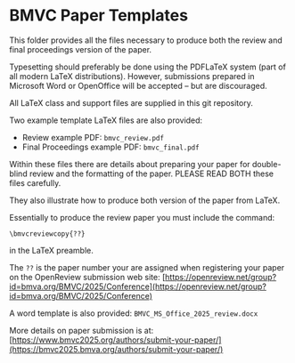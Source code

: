 # BMVC Paper Templates

This folder provides all the files necessary to produce both the review and final proceedings version of the paper.

Typesetting should preferably be done using the PDFLaTeX system (part of all modern LaTeX distributions).
However, submissions prepared in Microsoft Word or OpenOffice will be accepted – but are discouraged.

All LaTeX class and support files are supplied in this git repository.

Two example template LaTeX files are also provided:
- Review example PDF: `bmvc_review.pdf`
- Final Proceedings example PDF: `bmvc_final.pdf`

Within these files there are details about preparing your paper for double-blind review and the formatting of the paper.
PLEASE READ BOTH these files carefully.

They also illustrate how to produce both version of the paper from LaTeX.

Essentially to produce the review paper you must include the command:

`\bmvcreviewcopy{??}`

in the LaTeX preamble.

The `??` is the paper number your are assigned when registering your paper on the OpenReview submission web site:
[https://openreview.net/group?id=bmva.org/BMVC/2025/Conference](https://openreview.net/group?id=bmva.org/BMVC/2025/Conference)


A word template is also provided: `BMVC_MS_Office_2025_review.docx`

More details on paper submission is at: [https://www.bmvc2025.org/authors/submit-your-paper/](https://bmvc2025.bmva.org/authors/submit-your-paper/)
